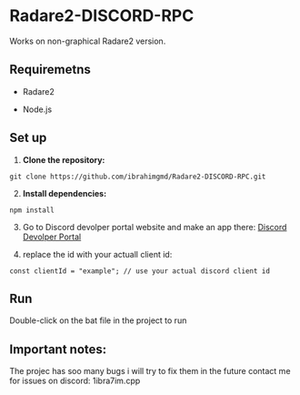 # Radare2-DISCORD-RPC

Works on non-graphical Radare2 version.

## Requiremetns

- Radare2
  
- Node.js
  
## Set up

1. **Clone the repository:**

```
git clone https://github.com/ibrahimgmd/Radare2-DISCORD-RPC.git
```

2. **Install dependencies:**

```
npm install
```

3. Go to Discord devolper portal website and make an app there: [Discord Devolper Portal](https://discord.com/developers/applications)

4. replace the id with your actuall client id:
```
const clientId = "example"; // use your actual discord client id
```
## Run

Double-click on the bat file in the project to run

## Important notes:

The projec has soo many bugs i will try to fix them in the future
contact me for issues on discord: 1ibra7im.cpp
